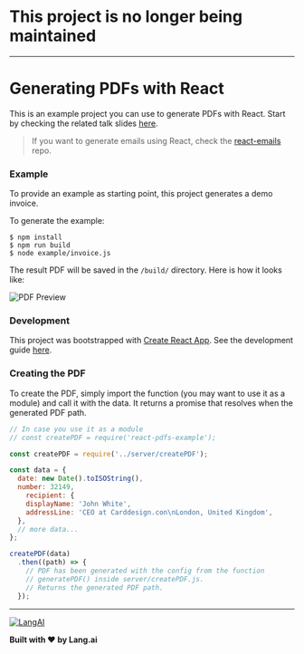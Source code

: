 # This project is no longer being maintained


---
# Generating PDFs with React
This is an example project you can use to generate PDFs with React. Start by checking the related talk slides [here](http://bit.ly/react-emails-pdf).

>  If you want to generate emails using React, check the [react-emails](https://github.com/lang-ai/react-emails) repo.

### Example

To provide an example as starting point, this project generates a demo invoice.

To generate the example:

```
$ npm install
$ npm run build
$ node example/invoice.js
```

The result PDF will be saved in the `/build/` directory. Here is how it looks like:

![PDF Preview](https://s3-eu-west-1.amazonaws.com/langai-public/github/invoice.png)


### Development

This project was bootstrapped with [Create React App][react-create-app].
 See the development guide [here][react-create-app-guide].


### Creating the PDF

To create the PDF, simply import the function (you may want to use it as a module) and call it with the
data. It returns a promise that resolves when the generated PDF path.

```js
// In case you use it as a module
// const createPDF = require('react-pdfs-example');

const createPDF = require('../server/createPDF');

const data = { 
  date: new Date().toISOString(),
  number: 32149,
    recipient: {
    displayName: 'John White',
    addressLine: 'CEO at Carddesign.con\nLondon, United Kingdom',
  },
  // more data...
};

createPDF(data)
  .then((path) => {
    // PDF has been generated with the config from the function
    // generatePDF() inside server/createPDF.js.
    // Returns the generated PDF path.
  });
```

- - - - - - - - - -

[![LangAI](https://s3-eu-west-1.amazonaws.com/langai-public/github/logo-small.png)][langai]

**Built with ❤️ by Lang.ai**

 [langai]: https://building.lang.ai/
 [react-create-app]: https://github.com/facebookincubator/create-react-app
 [react-create-app-guide]: https://github.com/facebookincubator/create-react-app/blob/master/packages/react-scripts/template/README.md

